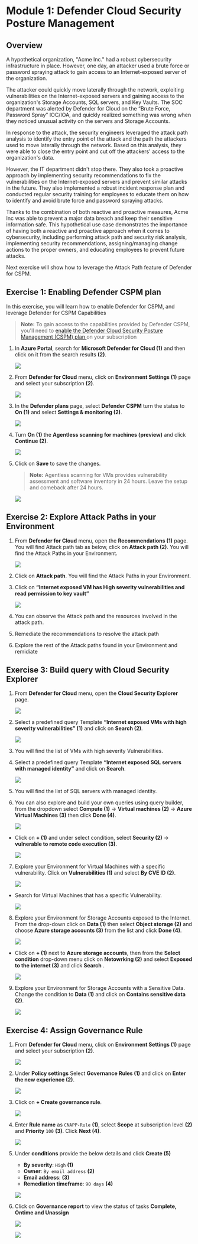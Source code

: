 # Module 1: Defender Cloud Security Posture Management 

## Overview
 
A hypothetical organization, "Acme Inc." had a robust cybersecurity infrastructure in place. However, one day, an attacker used a brute force or password spraying attack to gain access to an Internet-exposed server of the organization. 

The attacker could quickly move laterally through the network, exploiting vulnerabilities on the Internet-exposed servers and gaining access to the organization's Storage Accounts, SQL servers, and Key Vaults. The SOC department was alerted by Defender for Cloud on the “Brute Force, Password Spray” IOC/IOA, and quickly realized something was wrong when they noticed unusual activity on the servers and Storage Accounts. 

In response to the attack, the security engineers leveraged the attack path analysis to identify the entry point of the attack and the path the attackers used to move laterally through the network. Based on this analysis, they were able to close the entry point and cut off the attackers' access to the organization's data. 

However, the IT department didn't stop there. They also took a proactive approach by implementing security recommendations to fix the vulnerabilities on the Internet-exposed servers and prevent similar attacks in the future. They also implemented a robust incident response plan and conducted regular security training for employees to educate them on how to identify and avoid brute force and password spraying attacks. 

Thanks to the combination of both reactive and proactive measures, Acme Inc was able to prevent a major data breach and keep their sensitive information safe. This hypothetical use case demonstrates the importance of having both a reactive and proactive approach when it comes to cybersecurity, including performing attack path and security risk analysis, implementing security recommendations, assigning/managing change actions to the proper owners, and educating employees to prevent future attacks.  

Next exercise will show how to leverage the Attack Path feature of Defender for CSPM. 


## Exercise 1: Enabling Defender CSPM plan

In this exercise, you will learn how to enable Defender for CSPM, and leverage Defender for CSPM Capabilities

   >**Note:** To gain access to the capabilities provided by Defender CSPM, you'll need to <a href="https://learn.microsoft.com/en-us/azure/defender-for-cloud/enable-enhanced-security">enable the Defender Cloud Security Posture Management (CSPM) plan </a> on your subscription

1. In **Azure Portal**, search for **Microsoft Defender for Cloud (1)** and then click on it from the search results **(2)**. 

      ![](images/m1-img1.png)

2. From **Defender for Cloud** menu, click on **Environment Settings (1)** page and select your subscription **(2)**.

      ![](images/m1-img2.png)

3. In the **Defender plans** page, select **Defender CSPM** turn the status to **On (1)** and select **Settings & monitoring (2)**.

      ![](images/m1-img3.png)

4. Turn **On (1)** the **Agentless scanning for machines (preview)** and click **Continue (2)**.

      ![](images/m1-img4.png)

5. Click on **Save** to save the changes. 

   >**Note:** Agentless scanning for VMs provides vulnerability assessment and software inventory in 24 hours. Leave the setup and comeback after 24 hours.

      ![](images/m1-img5.png)

## Exercise 2: Explore Attack Paths in your Environment

1. From **Defender for Cloud** menu, open the **Recommendations (1)** page.	You will find Attack path tab as below, click on **Attack path (2)**. You will find the Attack Paths in your Environment. 

      ![](images/m1-img13.1.png)

2. Click on **Attack path**. You will find the Attack Paths in your Environment. 

3. Click on **“Internet exposed VM has High severity vulnerabilities and read permission to key vault”**

      ![](images/m1-img14.png)
 
4. You can observe the Attack path and the resources involved in the attack path.

5. Remediate the recommendations to resolve the attack path 

6. Explore the rest of the Attack paths found in your Environment and remidiate

## Exercise 3: Build query with Cloud Security Explorer

1. From **Defender for Cloud** menu, open the **Cloud Security Explorer** page.

     ![](images/m1-img6.png)
    
2. Select a predefined query Template **“Internet exposed VMs with high severity vulnerabilities” (1)** and click on **Search (2)**.

      ![](images/m1-img7.png)

3. You will find the list of VMs with high severity Vulnerabilities.

4. Select a predefined query Template **“Internet exposed SQL servers with managed identity”** and click on **Search**.

      ![](images/m1-img8.png)

5. You will find the list of SQL servers with managed identity.


6. You can also explore and build your own queries using query builder, from the dropdown select **Compute (1)** -> **Virtual machines (2)** -> **Azure Virtual Machines (3)** then click **Done (4)**.

      ![](images/m1-img9.png)

   
 - Click on **+ (1)** and under select condition, select **Security (2)** -> **vulnerable to remote code execution (3)**.

      
      ![](images/m1-img10.png)

7. Explore your Environment for Virtual Machines with a specific vulnerability. Click on **Vulnerabilities (1)** and select **By CVE ID (2)**.

      ![](images/m1-img11.png)
 
 - Search for Virtual Machines that has a specific Vulnerability.
 
      
      ![](images/m1-img15.png)

8. Explore your Environment for Storage Accounts exposed to the Internet. From the drop-down click on **Data (1)** then select **Object storage (2)** and choose **Azure storage accounts (3)** from the list and click **Done (4)**.

      ![](images/m1-img16.png)

  - Click on **+ (1)** next to **Azure storage accounts**, then from the **Select condition** drop-down menu click on **Netowrking (2)** and select **Exposed to the internet (3)** and click **Search** . 

      ![](images/m1-img17.png)


9. Explore your Environment for Storage Accounts with a Sensitive Data. Change the condition to **Data (1)** and click on **Contains sensitive data (2)**.

      ![](images/m1-img18.png)

## Exercise 4: Assign Governance Rule

1. From **Defender for Cloud** menu, click on **Environment Settings (1)** page and select your subscription **(2)**.

    ![](images/m1-img2.png)

2. Under **Policy settings** Select **Governance Rules (1)** and click on **Enter the new experience (2)**.

    ![](images/m1-img19.png)

3. Click on **+ Create governance rule**.

    ![](images/m1-img20.png)

4. Enter **Rule name** as `CNAPP-Rule` **(1)**, select **Scope** at subscription level **(2)** and **Priority** `100` **(3)**. Click **Next (4)**.

    ![](images/m1-img21.png)
    
5. Under **conditions** provide the below details and click **Create (5)**
	
   - **By severity**: `High` **(1)**
   - **Owner**: `By email address` **(2)**
   - **Email address**: <inject key="AzureAdUserEmail"></inject> **(3)**
   - **Remediation timeframe**: `90 days` **(4)**

    ![](images/m1-img22.png)


6. Click on **Governance report** to view the status of tasks **Complete, Ontime and Unassign**

    ![](images/m1-img23.png)
    
    ![](images/m1-img24.png)
